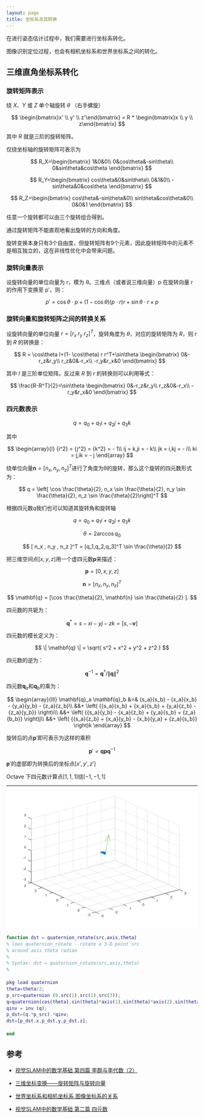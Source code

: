 ```yaml
---
layout: page
title: 坐标系及其转换
---
```


<!---
版本    日期    作者    描述
v1.0    2019.06.20  lous    文件创建

-->

在进行姿态估计过程中，我们需要进行坐标系转化。

图像识别定位过程，也会有相机坐标系和世界坐标系之间的转化。

## 三维直角坐标系转化


### 旋转矩阵表示

绕 $X$、$Y$ 或 $Z$ 单个轴旋转 $θ$ （右手螺旋）

$$
\begin{bmatrix}x' \\ y' \\ z'\end{bmatrix} = R * \begin{bmatrix}x \\ y \\ z\end{bmatrix}
$$

其中 $R$ 就是三阶的旋转矩阵。

仅绕坐标轴的旋转矩阵可表示为

$$
R_X=\begin{bmatrix} 1&0&0\\ 0&cos\theta&-sin\theta\\ 0&sin\theta&cos\theta \end{bmatrix}
$$

$$
R_Y=\begin{bmatrix} cos\theta&0&sin\theta\\ 0&1&0\\ -sin\theta&0&cos\theta \end{bmatrix}
$$

$$
R_Z=\begin{bmatrix} cos\theta&-sin\theta&0\\ sin\theta&cos\theta&0\\ 0&0&1 \end{bmatrix}
$$

任意一个旋转都可以由三个旋转组合得到。

通过旋转矩阵不能直观地看出旋转的方向和角度。

旋转变换本身只有3个自由度，但旋转矩阵有9个元素，因此旋转矩阵中的元素不是相互独立的，这在非线性优化中会带来问题。


### 旋转向量表示

设旋转向量的单位向量为 r，模为 θ。三维点（或者说三维向量）p 在旋转向量 r 的作用下变换至 p′，则：

$$
p'=\cos\theta\cdot p+(1-\cos\theta)(p\cdot r)r+\sin\theta\cdot r \times p
$$


### 旋转向量和旋转矩阵之间的转换关系

设旋转向量的单位向量 $r=[r_x\ r_y\ r_z]^T$，旋转角度为 $θ$，对应的旋转矩阵为 $R$，则 $r$ 到 $R$ 的转换是：

$$
R = \cos\theta I+(1- \cos\theta) r r^T+\sin\theta
\begin{bmatrix}
0&-r_z&r_y\\
r_z&0&-r_x\\
-r_y&r_x&0
\end{bmatrix}
$$

其中 $I$ 是三阶单位矩阵。反过来 $R$ 到 $r$ 的转换则可以利用等式：

$$
\frac{R-R^T}{2}=\sin\theta
\begin{bmatrix}
0&-r_z&r_y\\
r_z&0&-r_x\\
-r_y&r_x&0
\end{bmatrix}
$$

### 四元数表示

$$
q = q_0 + q_1 i + q_2 j + q_3 k
$$

其中

$$
 \begin{array}{l} {i^2} = {j^2} = {k^2} =  - 1\\ ij = k,ji =  - k\\ jk = i,kj =  - i\\ ki = j,ik =  - j \end{array}
$$

绕单位向量$\mathbf{n}=\left[ n_x, n_y, n_z \right]^T$进行了角度为θ的旋转，那么这个旋转的四元数形式为：

$$
q = \left[ \cos \frac{\theta}{2}, n_x \sin \frac{\theta}{2}, n_y \sin \frac{\theta}{2}, n_z \sin \frac{\theta}{2}\right]^T
$$

根据四元数$q$我们也可以知道其旋转角和旋转轴

$$
q = q_0 + q_1 i + q_2 j + q_3 k
$$

$$
\theta  = 2\arccos{ q_0 }
$$

$$
 [ n_x , n_y , n_z ]^T = [q_1,q_2,q_3]^T \sin \frac{\theta}{2} 
$$

把三维空间点$[x,y,z]$用一个虚四元数$\mathbf{p}$来描述：

$$
\mathbf{p} = [0, x, y, z]
$$

$$
\mathbf{n}=[ n_x, n_y, n_z ]^T
$$

$$
\mathbf{q} = [\cos \frac{\theta}{2}, \mathbf{n} \sin \frac{\theta}{2} ].
$$

四元数的共轭为：

$$
\mathbf{q}^* = s - xi - yj - zk = [s, -\mathbf{v}]
$$

四元数的模长定义为：

$$
\| \mathbf{q} \| = \sqrt{ s^2 + x^2 + y^2 + z^2 }
$$

四元数的逆为：

$$
\mathbf{q}^{-1} = \mathbf{q}^* / \| \mathbf{q} \| ^2
$$

四元数$\mathbf{q}_a$和$\mathbf{q}_b$的乘为：

$$
\begin{array}{lll} \mathbf{q}_a \mathbf{q}_b &=&  {s_a}{s_b} - {x_a}{x_b} - {y_a}{y_b} - {z_a}{z_b}\\   &&+ \left( {{s_a}{x_b} + {x_a}{s_b} + {y_a}{z_b} - {z_a}{y_b}} \right)i\\   &&+ \left( {{s_a}{y_b} - {x_a}{z_b} + {y_a}{s_b} + {z_a}{b_b}} \right)j\\   &&+ \left( {{s_a}{z_b} + {x_a}{y_b} - {x_b}{y_a} + {z_a}{s_b}} \right)k  \end{array}
$$

旋转后的点$\mathbf{p}'$即可表示为这样的乘积

$$
\mathbf{p}' = \mathbf{q} \mathbf{p} \mathbf{q}^{-1}
$$

$\mathbf{p}'$的虚部即为转换后的坐标点$[x',y',z']$

Octave 下四元数计算点$[1, 1, 1]$绕$[-1, -1, 1]$

![](../pic/octave_quaternion_rotate.gif)

```matlab
function dst = quaternion_rotate(src,axis,theta)
% lous quaternion_rotate - rotate a 3-D point src
% around axis theta radian
%
% Syntax: dst = quaternion_rotate(src,axis,theta)
%

pkg load quaternion
theta=theta/2;
p_src=quaternion (0,src(1),src(2),src(3));
q=quaternion(cos(theta),sin(theta)*axis(1),sin(theta)*axis(2),sin(theta)*axis(3));
qinv = inv (q);
p_dst=(q.*p_src).*qinv;
dst=[p_dst.x,p_dst.y,p_dst.z];
    
end
```

## 参考

- [视觉SLAM中的数学基础 第四篇 李群与李代数（2）](https://www.cnblogs.com/gaoxiang12/p/5577912.html)

- [三维坐标变换——旋转矩阵与旋转向量](https://blog.csdn.net/mightbxg/article/details/79363699)

- [世界坐标系和相机坐标系,图像坐标系的关系](https://blog.csdn.net/waeceo/article/details/50580607)

- [视觉SLAM中的数学基础 第二篇 四元数](https://www.cnblogs.com/gaoxiang12/p/5120175.html)